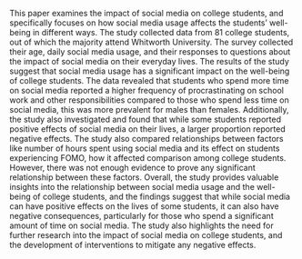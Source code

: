 This paper examines the impact of social media on college students, and specifically focuses on how social media usage affects the students’ well-being in different ways. The study collected data from 81 college students, out of which the majority attend Whitworth University. The survey collected their age, daily social media usage, and their responses to questions about the impact of social media on their everyday lives. The results of the study suggest that social media usage has a significant impact on the well-being of college students. The data revealed that students who spend more time on social media reported a higher frequency of procrastinating on school work and other responsibilities compared to those who spend less time on social media, this was more prevalent for males than females. Additionally, the study also investigated and found that while some students reported positive effects of social media on their lives, a larger proportion reported negative effects. The study also compared relationships between factors like number of hours spent using social media and its effect on students experiencing FOMO, how it affected comparison among college students. However, there was not enough evidence to prove any significant relationship between these factors. Overall, the study provides valuable insights into the relationship between social media usage and the well-being of college students, and the findings suggest that while social media can have positive effects on the lives of some students, it can also have negative consequences, particularly for those who spend a significant amount of time on social media. The study also highlights the need for further research into the impact of social media on college students, and the development of interventions to mitigate any negative effects. 
